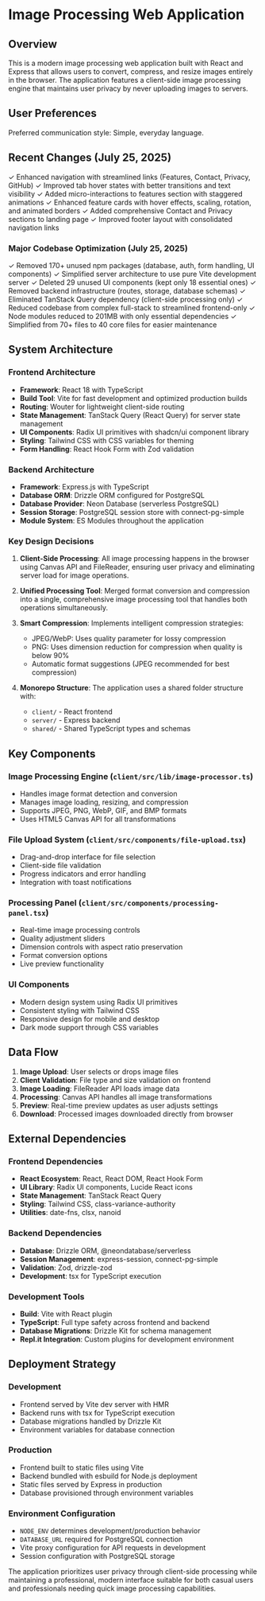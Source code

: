 # Image Processing Web Application

## Overview

This is a modern image processing web application built with React and Express that allows users to convert, compress, and resize images entirely in the browser. The application features a client-side image processing engine that maintains user privacy by never uploading images to servers.

## User Preferences

Preferred communication style: Simple, everyday language.

## Recent Changes (July 25, 2025)

✓ Enhanced navigation with streamlined links (Features, Contact, Privacy, GitHub)
✓ Improved tab hover states with better transitions and text visibility
✓ Added micro-interactions to features section with staggered animations
✓ Enhanced feature cards with hover effects, scaling, rotation, and animated borders
✓ Added comprehensive Contact and Privacy sections to landing page
✓ Improved footer layout with consolidated navigation links

### Major Codebase Optimization (July 25, 2025)

✓ Removed 170+ unused npm packages (database, auth, form handling, UI components)
✓ Simplified server architecture to use pure Vite development server
✓ Deleted 29 unused UI components (kept only 18 essential ones)
✓ Removed backend infrastructure (routes, storage, database schemas)
✓ Eliminated TanStack Query dependency (client-side processing only)
✓ Reduced codebase from complex full-stack to streamlined frontend-only
✓ Node modules reduced to 201MB with only essential dependencies
✓ Simplified from 70+ files to 40 core files for easier maintenance

## System Architecture

### Frontend Architecture
- **Framework**: React 18 with TypeScript
- **Build Tool**: Vite for fast development and optimized production builds
- **Routing**: Wouter for lightweight client-side routing
- **State Management**: TanStack Query (React Query) for server state management
- **UI Components**: Radix UI primitives with shadcn/ui component library
- **Styling**: Tailwind CSS with CSS variables for theming
- **Form Handling**: React Hook Form with Zod validation

### Backend Architecture
- **Framework**: Express.js with TypeScript
- **Database ORM**: Drizzle ORM configured for PostgreSQL
- **Database Provider**: Neon Database (serverless PostgreSQL)
- **Session Storage**: PostgreSQL session store with connect-pg-simple
- **Module System**: ES Modules throughout the application

### Key Design Decisions

1. **Client-Side Processing**: All image processing happens in the browser using Canvas API and FileReader, ensuring user privacy and eliminating server load for image operations.

2. **Unified Processing Tool**: Merged format conversion and compression into a single, comprehensive image processing tool that handles both operations simultaneously.

3. **Smart Compression**: Implements intelligent compression strategies:
   - JPEG/WebP: Uses quality parameter for lossy compression
   - PNG: Uses dimension reduction for compression when quality is below 90%
   - Automatic format suggestions (JPEG recommended for best compression)

4. **Monorepo Structure**: The application uses a shared folder structure with:
   - `client/` - React frontend
   - `server/` - Express backend
   - `shared/` - Shared TypeScript types and schemas

## Key Components

### Image Processing Engine (`client/src/lib/image-processor.ts`)
- Handles image format detection and conversion
- Manages image loading, resizing, and compression
- Supports JPEG, PNG, WebP, GIF, and BMP formats
- Uses HTML5 Canvas API for all transformations

### File Upload System (`client/src/components/file-upload.tsx`)
- Drag-and-drop interface for file selection
- Client-side file validation
- Progress indicators and error handling
- Integration with toast notifications

### Processing Panel (`client/src/components/processing-panel.tsx`)
- Real-time image processing controls
- Quality adjustment sliders
- Dimension controls with aspect ratio preservation
- Format conversion options
- Live preview functionality

### UI Components
- Modern design system using Radix UI primitives
- Consistent styling with Tailwind CSS
- Responsive design for mobile and desktop
- Dark mode support through CSS variables

## Data Flow

1. **Image Upload**: User selects or drops image files
2. **Client Validation**: File type and size validation on frontend
3. **Image Loading**: FileReader API loads image data
4. **Processing**: Canvas API handles all image transformations
5. **Preview**: Real-time preview updates as user adjusts settings
6. **Download**: Processed images downloaded directly from browser

## External Dependencies

### Frontend Dependencies
- **React Ecosystem**: React, React DOM, React Hook Form
- **UI Library**: Radix UI components, Lucide React icons
- **State Management**: TanStack React Query
- **Styling**: Tailwind CSS, class-variance-authority
- **Utilities**: date-fns, clsx, nanoid

### Backend Dependencies
- **Database**: Drizzle ORM, @neondatabase/serverless
- **Session Management**: express-session, connect-pg-simple
- **Validation**: Zod, drizzle-zod
- **Development**: tsx for TypeScript execution

### Development Tools
- **Build**: Vite with React plugin
- **TypeScript**: Full type safety across frontend and backend
- **Database Migrations**: Drizzle Kit for schema management
- **Repl.it Integration**: Custom plugins for development environment

## Deployment Strategy

### Development
- Frontend served by Vite dev server with HMR
- Backend runs with tsx for TypeScript execution
- Database migrations handled by Drizzle Kit
- Environment variables for database connection

### Production
- Frontend built to static files using Vite
- Backend bundled with esbuild for Node.js deployment
- Static files served by Express in production
- Database provisioned through environment variables

### Environment Configuration
- `NODE_ENV` determines development/production behavior
- `DATABASE_URL` required for PostgreSQL connection
- Vite proxy configuration for API requests in development
- Session configuration with PostgreSQL storage

The application prioritizes user privacy through client-side processing while maintaining a professional, modern interface suitable for both casual users and professionals needing quick image processing capabilities.